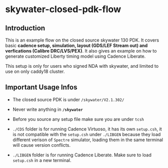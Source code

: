 # skywater-closed-pdk-flow

## Introduction

This is an example flow on the closed source skywater 130 PDK. It covers basic **cadence setup, simulation, layout (GDS/LEF Stream out) and verfications (Calibre DRC/LVS/PEX)**. 
It also gives an example on how to generate customized Liberty timing model using Cadence Liberate.

This setup is only for users who signed NDA with skywater, and limited to use on only caddy18 cluster.


## Important Usage Infos

* The closed source PDK is under `/skywater/V2.1.302/`

* Never write anything in **`/skywater`**

* Before you source any setup file make sure you are under `tcsh`

* `./CDS` folder is for running Cadence Virtuoso, it has its own `setup.csh`, it is not compatible with the `setup.csh` under `./LIBGEN` because they load different verison of `Spectre` simulator, loading them in the same terminal will cause version conflicts.

* `./LIBGEN` folder is for running Cadence Liberate. Make sure to load `setup.csh` in a new terminal.

